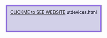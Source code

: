 [CLICKME to SEE WEBSITE](https://vivethen.github.io/ICS2O-Output-Devices/OutputDevices.html) utdevices.html

<!DOCTYPE html>
<html>
    <head>
        <meta charset="utf-8">
        <title>Output Devices</title>
    </head>
    <style>
        
        body {
            background-color: rgb(184, 180, 247);
        }
        p {
            color:rgb(1, 1, 18);
            background-color: rgb(210, 208, 232);
            float: right;
            padding:10px;
            overflow-x:hidden;
            overflow-y:auto;
            height: 58px;
            border:5px ridge rgb(149, 112, 237);
        }
        
        #Output-Devices {
            color:rgb(13, 34, 84);
            background-color: rgb(211, 212, 237);
            margin: 30px;
            text-align: center;
            border:10px ridge rgb(105, 123, 224);
        }
        #WAOD {
            color:rgb(4, 4, 33);
            background-color: rgb(227, 205, 195);
            border:5px groove rgb(145, 22, 145);
            margin-top: 150px;
            text-align: center;
        }
        #WAOD1 {
            color:rgb(4, 4, 33);
            background-color: rgb(227, 205, 195);
            border:5px groove rgb(145, 22, 145);
            margin-top: 150px;
            text-align: center;
            position: relative;
            top: 35px;
        }
        #WAOD2 {
            color:rgb(4, 4, 33);
            background-color: rgb(227, 205, 195);
            border:5px groove rgb(145, 22, 145);
            margin-top: 150px;
            text-align: center;
            position: relative;
            top: -48px;
        }
        #P1 {
            margin-left: 2px;
            margin-right: 250px;
            position: relative;
        }
        #P2 {
            padding: 28px;
        }
        #P3 {
            color:rgb(1, 1, 18);
            background-color: rgb(210, 208, 232);
            padding:1px;
            border:6px ridge rgb(149, 112, 237);
            position: relative;
            bottom:8px;
        }
        #Image {
            position:relative;
            left :400px;
        }
        #Links {
            background-color: rgb(210, 208, 232);
            padding:10px;
            border:3px ridge rgb(149, 112, 237);
            margin-right:282px;
            color: rgb(37, 61, 135);
        }
        #Links {
            background-color: rgb(210, 208, 232);
            padding:10px;
            border:3px ridge rgb(149, 112, 237);
            margin-right:282px;
            color: rgb(37, 61, 135);
        }
        #Store_Links {
            background-color: rgb(210, 208, 232);
            padding:10px;
            border:3px ridge rgb(149, 112, 237);
            margin-right:282px;
            color: rgb(37, 61, 135);
            position: relative;
            top:-44px;
            left:283px;
        }
       
        
    </style>
    <body>
    <div id="Output-Devices">
        <h1>Output Devices (H9)</h1>
    </div>

    <p>Describe the basic functionality of your piece of hardware.
What makes a good (insert name of hardware piece here) ? What should you look for when buying one? What if you are on a budget?</p>
<div id="WAOD">
    <h3>What are Output Devices? And how are they different from Input Devices?</h3>
</div>
    <div id="P1">
        <p>An output devices is any device that recives data from another machine such as a computer or phone. Some commonly known output devices are headphones, monitors, printers, and speakers.  On the other hand, input devices are the oposite of output devices; they are devices that send data unlike output devices that recive data. An example of an input device is a motherboard. Some devices can also have components of both input and output devices like a computer or a phone. The computer's moniter screen is an output device while the motherboard in it is an input device.</p>
    </div>
    <div id="Image">
<img src="http://4.bp.blogspot.com/-pUG8iFUxwlQ/UHkcII9qRkI/AAAAAAAAAE4/P3_Yqx_M4aw/s1600/Output%2BDevices.jpg" alt="Output Devices" width="400"></div>
<div id="WAOD1">
    <h3>Why are Output Devices so important?</h3>
</div>
<div id="P2">
    <p>Output devices are very important because without them, people would not be able to access the information from an input device. For example, a phone is no good without the screen because then you can not see what is happening on your phone.</p>
</div>
<div id="WAOD2">
    <h3>How do you know that your Output Device will work?</h3>
</div>
<div id="P3">
<ul>The main factors that show if an output device will work are:<br>
    <br><li><b>How old the device is:</b> The device's age is a big factor on how well it will work. If the output device is new, it means that the device has been recently tested to ensure it will work the best. Over time however, the device will most likely lose its edge. Like people in a way, devices eventually will not work anymore because the device's parts are getting old, therefore problems will start to occur to the device. </li>
    <br><li><b>Is the device damaged:</b> The device's condition will highly affect how well the device will work. For example if you dropped your phone from a very high distance, your phone will most likely be damaged internally, and externally because of the damage caused by the fall. Not only does the damage on the device have an effect on how well your device will work, but also some other components can affect your device's condition. For example, if the wire conecting your headphones to your phone is damaged, then the info will not be transfered from the phone to the headphone efficiently.</li>
    <br><li><b>Is the internet connection good or bad:</b> The internet connection's quality will affect how fast the data is transmitted. A fast internet connection will transfer data quickely while a slow connection will transfer data slowly from an input device to an output device.</li>
</ul>
</div>
    <div id="Links"><a href="https://www.computerhope.com/jargon/o/outputde.htm">For More Info On Output Devices</a><br>
    <a href="https://noahdorego.github.io/ICS2O-R-RWebpage/Input_Devices.html">For More Info on Input Devices</a></div>
    
    <div id="Store_Links"><a href="http://www.canadiantire.ca/en/household-pets/home-electronics/portable-players-accessories/headphones-ear-buds.html">Canadian Tire</a>
    <a href="https://www.bestbuy.ca/en-CA/Search/SearchResults.aspx?query=computer%20speaker"><br>Best Buy</a>
    <a href="https://www.staples.ca/en/Monitors/cat_CL200493_2-CA_1_20001"><br>Staples</a>
     <a href="https://www.walmart.ca/en/electronics/laptops-computers/printers-ink-scanners/N-1860"><br>Walmart</a></div>

    <!-- hitwebcounter Code START -->
<a href="http://www.hitwebcounter.com" target="_blank">
<img src="http://hitwebcounter.com/counter/counter.php?page=6904247&style=0019&nbdigits=4&type=page&initCount=0" title="good hits" Alt="good hits"   border="0" >
</a>                                    
    </body>
</html>
